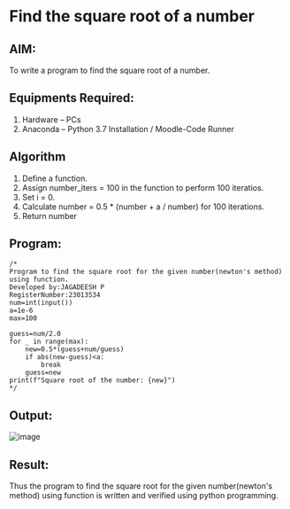 # Find the square root of a number

## AIM:
To write a program to find the square root of a number.

## Equipments Required:
1. Hardware – PCs
2. Anaconda – Python 3.7 Installation / Moodle-Code Runner

## Algorithm
1. Define a function.
2. Assign number_iters = 100 in the function to perform 100 iteratios.
3. Set i = 0.
4. Calculate  number = 0.5 * (number + a / number) for 100 iterations.
5. Return number

## Program:
```
/*
Program to find the square root for the given number(newton's method) using function.
Developed by:JAGADEESH P 
RegisterNumber:23013534
num=int(input())
a=1e-6
max=100

guess=num/2.0
for _ in range(max):
    new=0.5*(guess+num/guess)
    if abs(new-guess)<a:
        break
    guess=new
print(f"Square root of the number: {new}")  
*/
```

## Output:
![image](https://github.com/jagadeesh9500/Square-root-of-a-number/assets/149087921/2107964b-3879-46a2-88f1-b0a4d17f133f)


## Result:
Thus the program to find the square root for the given number(newton's method) using function is written and verified using python programming.

